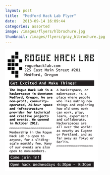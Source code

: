 ```yaml
---
layout: post
title:  "Medford Hack Lab Flyer"
date:   2013-09-14 16:09:44
categories: assorted
image: /images/flyers/hlbrochure.jpg
thumbnail: /images/flyers/gray_hlbrochure.jpg
---
```

![Hack Lab Flyer][image]

[image]: /images/flyers/hlbrochure.jpg "Hack Lab Flyer"
